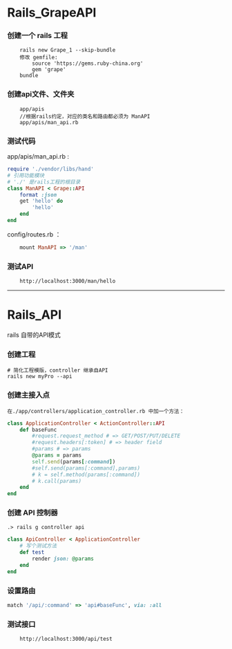 # Rails_GrapeAPI

### 创建一个 rails 工程

		rails new Grape_1 --skip-bundle
		修改 gemfile:
			source 'https://gems.ruby-china.org'
			gem 'grape'
		bundle

### 创建api文件、文件夹

		app/apis
		//根据rails约定，对应的类名和路由都必须为 ManAPI
		app/apis/man_api.rb      
### 测试代码

app/apis/man_api.rb :
``` ruby
require './vendor/libs/hand'
# 引用功能模块
# './' 是rails工程的根目录
class ManAPI < Grape::API
	format :json
	get 'hello' do
		'hello'
	end
end

```

config/routes.rb  ：
``` ruby
	mount ManAPI => '/man'
```

### 测试API

		http://localhost:3000/man/hello
		
		
		
		
----
# Rails_API

rails 自带的API模式

### 创建工程

	# 简化工程模版，controller 继承自API
	rails new myPro --api

### 创建主接入点

	在./app/controllers/application_controller.rb 中加一个方法：
``` ruby
class ApplicationController < ActionController::API
	def baseFunc
		#request.request_method # => GET/POST/PUT/DELETE
		#request.headers[:token] # => header field
		#params # => params
		@params	= params	
		self.send(params[:command])
		#self.send(params[:command],params)
		# k = self.method(params[:command])
		# k.call(params)
	end
end
```

### 创建 API 控制器

	.> rails g controller api
	
``` ruby
class ApiController < ApplicationController
	# 写个测试方法
	def test
		render json: @params
	end
end
```

### 设置路由

``` ruby
match '/api/:command' => 'api#baseFunc', via: :all
```


### 测试接口

		http://localhost:3000/api/test
	
		
